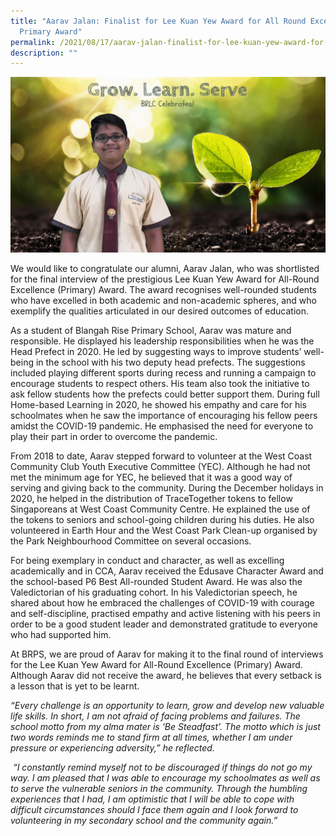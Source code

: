 ```yaml
---
title: "Aarav Jalan: Finalist for Lee Kuan Yew Award for All Round Excellence
  Primary Award"
permalink: /2021/08/17/aarav-jalan-finalist-for-lee-kuan-yew-award-for-all-round-excellence-primary-award/
description: ""
---
```

![](/images/aarav-2048x1143.jpeg)

<p>We would like to congratulate our alumni, Aarav Jalan, who was shortlisted for the final interview of the prestigious Lee Kuan Yew Award for All-Round Excellence (Primary) Award. The award recognises well-rounded students who have excelled in both academic and non-academic spheres, and who exemplify the qualities articulated in our desired outcomes of education.</p>
<p>As a student of Blangah Rise Primary School, Aarav was mature and responsible. He displayed his leadership responsibilities when he was the Head Prefect in 2020. He led by suggesting ways to improve students&rsquo; well-being in the school with his two deputy head prefects. The suggestions included playing different sports during recess and running a campaign to encourage students to respect others. His team also took the initiative to ask fellow students how the prefects could better support them. During full Home-based Learning in 2020, he showed his empathy and care for his schoolmates when he saw the importance of encouraging his fellow peers amidst the COVID-19 pandemic. He emphasised the need for everyone to play their part in order to overcome the pandemic.</p>
<p>From 2018 to date, Aarav stepped forward to volunteer at the West Coast Community Club Youth Executive Committee (YEC). Although he had not met the minimum age for YEC, he believed that it was a good way of serving and giving back to the community. During the December holidays in 2020, he helped in the distribution of TraceTogether tokens to fellow Singaporeans at West Coast Community Centre. He explained the use of the tokens to seniors and school-going children during his duties. He also volunteered in Earth Hour and the West Coast Park Clean-up organised by the Park Neighbourhood Committee on several occasions.</p>
<p>For being exemplary in conduct and character, as well as excelling academically and in CCA, Aarav received the Edusave Character Award and the school-based P6 Best All-rounded Student Award. He was also the Valedictorian of his graduating cohort. In his Valedictorian speech, he shared about how he embraced the challenges of COVID-19 with courage and self-discipline, practised empathy and active listening with his peers in order to be a good student leader and demonstrated gratitude to everyone who had supported him.</p>
<p>At BRPS, we are proud of Aarav for making it to the final round of interviews for the Lee Kuan Yew Award for All-Round Excellence (Primary) Award. Although Aarav did not receive the award, he believes that every setback is a lesson that is yet to be learnt.</p>
<p><em>&ldquo;Every challenge is an opportunity to learn, grow and develop new valuable life skills. In short, I am not afraid of facing problems and failures. The school motto from my alma mater is &lsquo;Be Steadfast&rsquo;. The motto which is just two words reminds me to stand firm at all times, whether I am under pressure or experiencing adversity,&rdquo; he reflected.</em></p>
<p><em>&nbsp;&ldquo;I constantly remind myself not to be discouraged if things do not go my way. I am pleased that I was able to encourage my schoolmates as well as to serve the vulnerable seniors in the community. Through the humbling experiences that I had, I am optimistic that I will be able to cope with difficult circumstances should I face them again and I look forward to volunteering in my secondary school and the community again.&rdquo;</em></p>